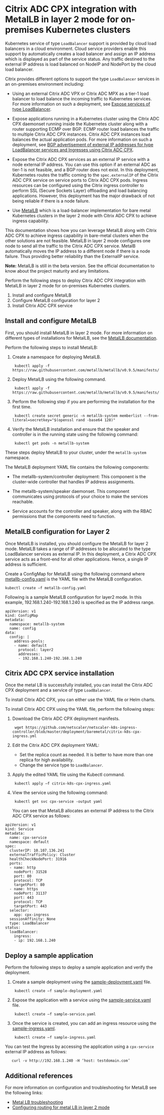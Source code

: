 # Citrix ADC CPX integration with MetalLB in layer 2 mode for on-premises Kubernetes clusters  

Kubernetes service of type `LoadBalancer` support is provided by cloud load balancers in a cloud environment. Cloud service providers enable this support by automatically creates a load balancer and assign an IP address which is displayed as part of the service status. Any traffic destined to the external IP address is load balanced on NodeIP and NodePort by the cloud load balancer.

Citrix provides different options to support the type `LoadBalancer` services in an on-premises environment including:

- Using an external Citrix ADC VPX or Citrix ADC MPX as a tier-1 load balancer to load balance the incoming traffic to Kubernetes services.
For more information on such a deployment, see [Expose services of type LoadBalancer](https://developer-docs.citrix.com/projects/citrix-k8s-ingress-controller/en/latest/network/type_loadbalancer/).

- Expose applications running in a Kubernetes cluster using the Citrix ADC CPX daemonset running inside the Kubernetes cluster along with a router supporting ECMP over BGP. ECMP router load balances the traffic to multiple Citrix ADC CPX instances. Citrix ADC CPX instances load balances the actual application pods. For more information on such a deployment, see [BGP advertisement of external IP addresses for type LoadBalancer services and Ingresses using Citrix ADC CPX](https://developer-docs.citrix.com/projects/citrix-k8s-ingress-controller/en/latest/configure/cpx-service-type-lb/).

- Expose the Citrix ADC CPX services as an external IP service with a node external IP address. You can use this option if an external ADC as tier-1 is not feasible, and a BGP router does not exist. In this deployment, Kubernetes routes the traffic coming to the `spec.externalIP` of the Citrix ADC CPX service on service ports to Citrix ADC CPX pods. Ingress resources can be configured using the Citrix ingress controller to perform SSL (Secure Sockets Layer) offloading and load balancing applications. However, this deployment has the major drawback of not being reliable if there is a node failure.  

- Use [MetalLB](https://metallb.universe.tf/) which is a load-balancer implementation for bare metal Kubernetes clusters in the layer 2 mode with Citrix ADC CPX to achieve ingress capability.

This documentation shows how you can leverage MetalLB along with Citrix ADC CPX to achieve ingress capability in bare-metal clusters when the other solutions are not feasible. MetalLB in layer 2 mode configures one node to send all the traffic to the Citrix ADC CPX service. MetalB automatically moves the IP address to a different node if there is a node failure. Thus providing better reliability than the ExternalIP service.

**Note:** MetalLB is still in the beta version. See the official documentation to know about the project maturity and any limitations.

Perform the following steps to deploy Citrix ADC CPX integration with MetalLB in layer 2 mode for on-premises Kubernetes clusters.

1. Install and configure MetalLB
2. Configure MetalLB configuration for layer 2
3. Install Citrix ADC CPX service

## Install and configure MetalLB

First, you should install MetalLB in layer 2 mode. For more information on different types of installations for MetalLB, see the [MetalLB documentation](https://metallb.universe.tf/installation/).

Perform the following steps to install MetalLB:

1. Create a namespace for deploying MetalLB.
   
        kubectl apply -f https://raw.githubusercontent.com/metallb/metallb/v0.9.5/manifests/namespace.yaml 

2. Deploy MetalLB using the following command.

        kubectl apply -f https://raw.githubusercontent.com/metallb/metallb/v0.9.5/manifests/metallb.yaml 

3. Perform the following step if you are performing the installation for the first time.

        kubectl create secret generic -n metallb-system memberlist --from-literal=secretkey="$(openssl rand -base64 128)" 

4. Verify the MetalLB installation and ensure that the speaker and controller is in the running state using the following command:

        kubectl get pods -n metallb-system 

These steps deploy MetalLB to your cluster, under the `metallb-system` namespace.

The MetalLB deployment YAML file contains the following components:

- The metallb-system/controller deployment: This component is the cluster-wide controller that handles IP address assignments.
  
- The metallb-system/speaker daemonset. This component communicates using protocols of your choice to make the services reachable.
  
- Service accounts for the controller and speaker, along with the RBAC permissions that the components need to function.

## MetalLB configuration for Layer 2

Once MetalLB is installed, you should configure the MetalLB for layer 2 mode. MetalLB takes a range of IP addresses to be allocated to the type LoadBalancer services as external IP. In this deployment, a Citrix ADC CPX service acts as a front-end for all other applications. Hence, a single IP address is sufficient.

Create a ConfigMap for MetalLB using the following command where [metallb-config.yaml](./metal-lb-manifests/metallb-config.yaml) is the YAML file with the MetalLB configuration.  

    kubectl create –f metallb-config.yaml 

Following is a sample MetalLB configuration for layer2 mode. In this example, 192.168.1.240-192.168.1.240 is specified as the IP address range.

```
apiVersion: v1 
kind: ConfigMap 
metadata: 
  namespace: metallb-system 
  name: config 
data: 
  config: | 
    address-pools: 
    - name: default 
      protocol: layer2 
      addresses: 
      - 192.168.1.240-192.168.1.240 
```

## Citrix ADC CPX service installation

Once the metal LB is successfully installed, you can install the Citrix ADC CPX deployment and a service of type `LoadBalancer`.

To install Citrix ADC CPX, you can either use the YAML file or Helm charts.

To install Citrix ADC CPX using the YAML file, perform the following steps:

1. Download the Citrix ADC CPX deployment manifests.

        wget https://github.com/netscaler/netscaler-k8s-ingress-controller/blob/master/deployment/baremetal/citrix-k8s-cpx-ingress.yml 

2. Edit the Citrix ADC CPX deployment YAML:

    - Set the replica count as needed. It is better to have more than one replica for high availability.
    -  Change the service type to `LoadBalancer`.  

3. Apply the edited YAML file using the Kubectl command.
        
        kubectl apply –f citrix-k8s-cpx-ingress.yaml 


4. View the service using the following command:


        kubectl get svc cpx-service -output yaml

    You can see that MetalLB allocates an external IP address to the Citrix ADC CPX service as follows:

```
apiVersion: v1 
kind: Service 
metadata: 
  name: cpx-service 
  namespace: default 
spec: 
  clusterIP: 10.107.136.241 
  externalTrafficPolicy: Cluster 
  healthCheckNodePort: 31916 
  ports: 
  - name: http 
    nodePort: 31528 
    port: 80 
    protocol: TCP 
    targetPort: 80 
  - name: https 
    nodePort: 31137 
    port: 443 
    protocol: TCP 
    targetPort: 443 
  selector: 
    app: cpx-ingress 
  sessionAffinity: None 
  type: LoadBalancer 
status: 
  loadBalancer: 
    ingress: 
    - ip: 192.168.1.240 
```

## Deploy a sample application

Perform the following steps to deploy a sample application and verify the deployment.

1. Create a sample deployment using the [sample-deployment.yaml](./metal-lb-manifests/sample-deployment.yaml) file.

        kubectl create –f sample-deployment.yaml
 
2. Expose the application with a service using the [sample-service.yaml](./metal-lb-manifests/sample-service.yaml) file.

        kubectl create –f sample-service.yaml  

3. Once the service is created, you can add an ingress resource using the [sample-ingress.yaml](./metal-lb-manifests/sample-ingress.yaml).

        kubectl create –f sample-ingress.yaml  

You can test the Ingress by accessing the application using a `cpx-service` external IP address as follows:

       curl -v http://192.168.1.240 -H ‘host: testdomain.com’ 

## Additional references

For more information on configuration and troubleshooting for MetalLB see the following links:

- [Metal LB troubleshooting](https://metallb.universe.tf/configuration/troubleshooting/)
- [Configuring routing for metal LB in layer 2 mode](https://itnext.io/configuring-routing-for-metallb-in-l2-mode-7ea26e19219e)
